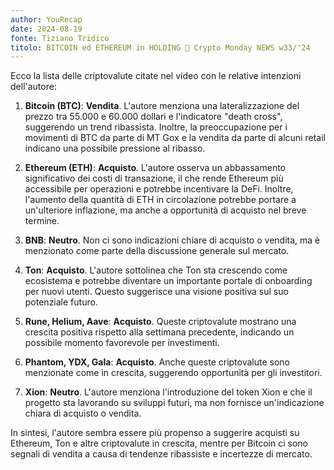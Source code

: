 ```yaml
---
author: YouRecap
date: 2024-08-19
fonte: Tiziano Tridico
titolo: BITCOIN ed ETHEREUM in HOLDING 👀 Crypto Monday NEWS w33/'24
---
```


Ecco la lista delle criptovalute citate nel video con le relative intenzioni dell'autore:

1. **Bitcoin (BTC)**: **Vendita**. L'autore menziona una lateralizzazione del prezzo tra 55.000 e 60.000 dollari e l'indicatore "death cross", suggerendo un trend ribassista. Inoltre, la preoccupazione per i movimenti di BTC da parte di MT Gox e la vendita da parte di alcuni retail indicano una possibile pressione al ribasso.

2. **Ethereum (ETH)**: **Acquisto**. L'autore osserva un abbassamento significativo dei costi di transazione, il che rende Ethereum più accessibile per operazioni e potrebbe incentivare la DeFi. Inoltre, l'aumento della quantità di ETH in circolazione potrebbe portare a un'ulteriore inflazione, ma anche a opportunità di acquisto nel breve termine.

3. **BNB**: **Neutro**. Non ci sono indicazioni chiare di acquisto o vendita, ma è menzionato come parte della discussione generale sul mercato.

4. **Ton**: **Acquisto**. L'autore sottolinea che Ton sta crescendo come ecosistema e potrebbe diventare un importante portale di onboarding per nuovi utenti. Questo suggerisce una visione positiva sul suo potenziale futuro.

5. **Rune, Helium, Aave**: **Acquisto**. Queste criptovalute mostrano una crescita positiva rispetto alla settimana precedente, indicando un possibile momento favorevole per investimenti.

6. **Phantom, YDX, Gala**: **Acquisto**. Anche queste criptovalute sono menzionate come in crescita, suggerendo opportunità per gli investitori.

7. **Xion**: **Neutro**. L'autore menziona l'introduzione del token Xion e che il progetto sta lavorando su sviluppi futuri, ma non fornisce un'indicazione chiara di acquisto o vendita.

In sintesi, l'autore sembra essere più propenso a suggerire acquisti su Ethereum, Ton e altre criptovalute in crescita, mentre per Bitcoin ci sono segnali di vendita a causa di tendenze ribassiste e incertezze di mercato.
